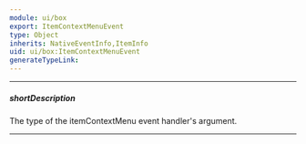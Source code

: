```yaml
---
module: ui/box
export: ItemContextMenuEvent
type: Object
inherits: NativeEventInfo,ItemInfo
uid: ui/box:ItemContextMenuEvent
generateTypeLink: 
---
```

---
##### shortDescription
The type of the itemContextMenu event handler's argument.

---
<!-- Description goes here -->